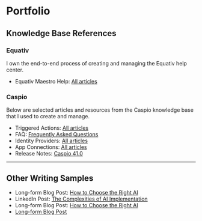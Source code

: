 <body>
  <h1>Portfolio</h1>

  <h2>Knowledge Base References</h2>
  <h3>Equativ</h3>
  <p>I own the end-to-end process of creating and managing the Equativ help center.</p>
  <ul>
    <li>Equativ Maestro Help: <a href="https://help.equativ.com/maestro">All articles</a></li>
  </ul>

  <h3>Caspio</h3>
  <p>Below are selected articles and resources from the Caspio knowledge base that I used to create and manage.</p>
  <ul>
    <li>Triggered Actions: <a href="https://howto.caspio.com/triggered-actions/triggered-actions-2/">All articles</a></li>
    <li>FAQ: <a href="https://howto.caspio.com/frequently-asked-questions-faq-2/">Frequently Asked Questions</a></li>
    <li>Identity Providers: <a href="https://howto.caspio.com/directories/identity-providers/identity-providers/">All articles</a></li>
    <li>App Connections: <a href="https://howto.caspio.com/directories/app-connections/app-connections/">All articles</a></li>
    <li>Release Notes: <a href="https://howto.caspio.com/release-notes/caspio-41-0/">Caspio 41.0</a></li>
  </ul>

  <hr>

  <h2>Other Writing Samples</h2>
  <ul>
    <li>Long-form Blog Post: <a href="Long-form-blog-post-How-to-choose-the-right-AI.pdf">How to Choose the Right AI</a></li>
    <li>LinkedIn Post: <a href="LinkedIn-post-The-complexities-of-AI-implementation.pdf">The Complexities of AI Implementation</a></li>
        <li>Long-form Blog Post: <a href="Long-form-blog-post-How-to-choose-the-right-AI.pdf" target="_blank">How to Choose the Right AI</a></li></li>
    <li><a href="Long-form-blog-post-How-to-choose-the-right-AI.pdf" target="_blank">
  Long-form Blog Post
</a></li>
  </ul>
</body>
</html>
